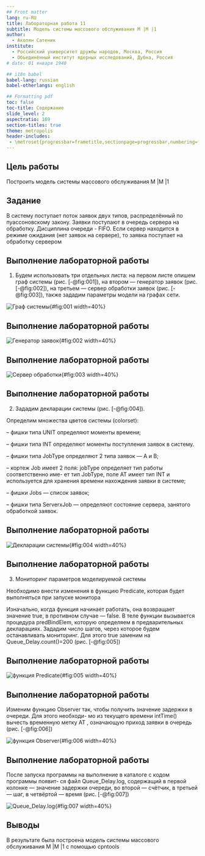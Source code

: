 ```yaml
---
## Front matter
lang: ru-RU
title: Лабораторная работа 11
subtitle: Модель системы массового обслуживания M |M |1
author:
  - Акопян Сатеник
institute:
  - Российский университет дружбы народов, Москва, Россия
  - Объединённый институт ядерных исследований, Дубна, Россия
# date: 01 января 1940

## i18n babel
babel-lang: russian
babel-otherlangs: english

## Formatting pdf
toc: false
toc-title: Содержание
slide_level: 2
aspectratio: 169
section-titles: true
theme: metropolis
header-includes:
 - \metroset{progressbar=frametitle,sectionpage=progressbar,numbering=fraction}
---
```


## Цель работы

Построить модель системы массового обслуживания M |M |1

## Задание

В систему поступает поток заявок двух типов, распределённый по пуассоновскому
закону. Заявки поступают в очередь сервера на обработку. Дисциплина очереди -
FIFO. Если сервер находится в режиме ожидания (нет заявок на сервере), то заявка
поступает на обработку сервером

## Выполнение лабораторной работы

1. Будем использовать три отдельных листа: на первом листе опишем граф системы
(рис. [-@fig:001]), на втором — генератор заявок (рис. [-@fig:002]), на третьем — сервер обработки
заявок (рис. [-@fig:003]), также зададим параметры модели на графах сети.

![Граф системы](image/2.png){#fig:001 width=40%}

## Выполнение лабораторной работы

![Генератор заявок](image/3.png){#fig:002 width=40%}

## Выполнение лабораторной работы

![Сервер обработки](image/4.png){#fig:003 width=40%}

## Выполнение лабораторной работы

2. Зададим декларации системы  (рис. [-@fig:004]).

Определим множества цветов системы (colorset):

– фишки типа UNIT определяют моменты времени;

– фишки типа INT определяют моменты поступления заявок в систему.

– фишки типа JobType определяют 2 типа заявок — A и B;

– кортеж Job имеет 2 поля: jobType определяет тип работы соответственно име-
ет тип JobType, поле AT имеет тип INT и используется для хранения времени
нахождения заявки в системе;

– фишки Jobs — список заявок;

– фишки типа ServerxJob — определяют состояние сервера, занятого обработкой
заявок.

## Выполнение лабораторной работы

![Декларации системы](image/1.png){#fig:004 width=40%}

## Выполнение лабораторной работы

3. Мониторинг параметров моделируемой системы

Необходимо внести изменения в функцию Predicate, которая будет выполняться при запуске монитора

Изначально, когда функция начинает работать, она возвращает значение true,
в противном случае — false. В теле функции вызывается процедура predBindElem,
которую определяем в предварительных декларациях.
Зададим число шагов, через которое будем останавливать мониторинг. Для этого
true заменим на Queue_Delay.count()=200  (рис. [-@fig:005])

## Выполнение лабораторной работы

![функция Predicate](image/5.png){#fig:005 width=40%}

## Выполнение лабораторной работы

Изменим функцию Observer так, чтобы получить значение задержки в очереди. Для этого необходи-
мо из текущего времени intTime() вычесть временную метку AT , означающую
приход заявки в очередь (рис. [-@fig:006])

![функция Observer](image/6.png){#fig:006 width=40%}

## Выполнение лабораторной работы

После запуска программы на выполнение в каталоге с кодом программы появит-
ся файл Queue_Delay.log, содержащий в первой колонке — значение задержки
очереди, во второй — счётчик, в третьей — шаг, в четвёртой — время
(рис. [-@fig:007])

![Queue_Delay.log](image/7.png){#fig:007 width=40%}

## Выводы

В результате была построена модель системы массового обслуживания M |M |1 с помощью cpntools
